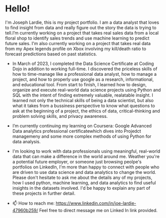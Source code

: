 # **Hello!**
I'm Joseph Lardie, this is my project portfolio. I am a data analyst that loves to find insight from data and really figure out the story the data is trying to tell.I’m currently working on a project that takes real sales data from a local floral shop to identify sales trends and use machine learning to predict future sales.
I'm also currently working on a project that takes real data from my Apex legends profile on Xbox involving my kill/death ratio to forecast predictions based on past statistics.
-  In March of 2023, I completed the Data Science Certificate at Coding Dojo in addition to working full-time. I discovered the priceless skills of how to time-manage like a professional data analyst, how to manage a project, and how to properly use google as a research, informational, and educational tool. From start to finish, I learned how to design, organize and execute real-world data science projects using Python and SQL with the intent of finding extremely valuable, realatable insight. I learned not only the technical skills of being a data scientist, but also what it takes from a bussiness perspective to know what questions to ask at the beginning of a project, the ethics of data, critical-thinking and problem solving skills, and privacy awareness.
-  I’m currently continuing my learning on Coursera: Google Advanced Data analytics professional certificatewhich dives into Projedct managemeny and some more complex methods of using Python for data analysis.
- I'm looking to work with data professionals using meaningful, real-world data that can make a difference in the world around me. Weather you're a potential future employer, or someone just browsing peolpe's portfolios on LinkedIn, I'm more than happy to connect with people who are driven to use data science and data analytics to change the world. Please don't hesitate to ask me about the details any of my projects, how I used python, machine learning, and data analytics to find useful insights in the datasets involved. I'd be happy to explain any part of these projects in further detail.
  
- 📫 How to reach me: https://www.linkedin.com/in/joe-lardie-47960b259/  Feel free to direct message me on Linked In link provided.
